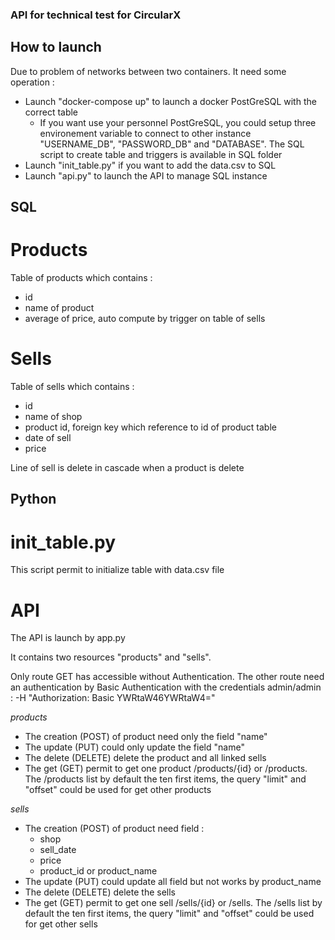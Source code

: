 ### API for technical test for CircularX

## How to launch

Due to problem of networks between two containers. It need some operation :
- Launch "docker-compose up" to launch a docker PostGreSQL with the correct table
    - If you want use your personnel PostGreSQL, you could setup three environement variable to connect to other instance "USERNAME_DB", "PASSWORD_DB" and "DATABASE". The SQL script to create table and triggers is available in SQL folder
- Launch "init_table.py" if you want to add the data.csv to SQL
- Launch "api.py" to launch the API to manage SQL instance

## SQL

# Products

Table of products which contains :
- id
- name of product
- average of price, auto compute by trigger on table of sells

# Sells

Table of sells which contains :
- id
- name of shop
- product id, foreign key which reference to id of product table
- date of sell
- price

Line of sell is delete in cascade when a product is delete

## Python

# init_table.py

This script permit to initialize table with data.csv file

# API

The API is launch by app.py

It contains two resources "products" and "sells".

Only route GET has accessible without Authentication. The other route need an authentication by Basic Authentication with the credentials admin/admin : -H "Authorization: Basic YWRtaW46YWRtaW4="

*products*
- The creation (POST) of product need only the field "name"
- The update (PUT) could only update the field "name"
- The delete (DELETE) delete the product and all linked sells
- The get (GET) permit to get one product /products/{id} or /products. The /products list by default the ten first items, the query "limit" and "offset" could be used for get other products


*sells*
- The creation (POST) of product need field :
    - shop
    - sell_date
    - price
    - product_id or product_name
- The update (PUT) could update all field but not works by product_name
- The delete (DELETE) delete the sells
- The get (GET) permit to get one sell /sells/{id} or /sells. The /sells list by default the ten first items, the query "limit" and "offset" could be used for get other sells